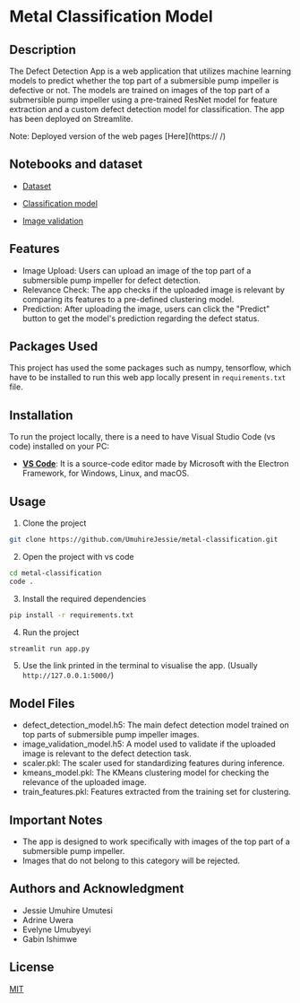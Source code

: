 # Metal Classification Model



## Description

The Defect Detection App is a web application that utilizes machine learning models to predict whether the top part of a submersible pump impeller is defective or not. The models are trained on images of the top part of a submersible pump impeller using a pre-trained ResNet model for feature extraction and a custom defect detection model for classification. The app has been deployed on Streamlite.

Note: Deployed version of the web pages [Here](https:// /)

## Notebooks and dataset

- [Dataset](https://www.kaggle.com/datasets/ravirajsinh45/real-life-industrial-dataset-of-casting-product)

- [Classification model](https://colab.research.google.com/drive/1iNE_vqm_ldkyepU1-zqdXWsXoKWYkkuN#scrollTo=-6OFw-eLwLP7)

- [Image validation](https://colab.research.google.com/drive/1ymbm-72w7LZ7VScm497O1j8nXTO6AcK8#scrollTo=l1oNCvHDID6ehttps%3A%2F%2Fcolab.research.google.com%2Fdrive%2F1ymbm-72w7LZ7VScm497O1j8nXTO6AcK8%23scrollTo%3Dl1oNCvHDID6e)

## Features
- Image Upload: Users can upload an image of the top part of a submersible pump impeller for defect detection.
- Relevance Check: The app checks if the uploaded image is relevant by comparing its features to a pre-defined clustering model.
- Prediction: After uploading the image, users can click the "Predict" button to get the model's prediction regarding the defect status.

## Packages Used

This project has used the some packages such as numpy, tensorflow, which have to be installed to run this web app locally present in `requirements.txt` file. 

## Installation

To run the project locally, there is a need to have Visual Studio Code (vs code) installed on your PC:

- **[VS Code](https://code.visualstudio.com/download)**: It is a source-code editor made by Microsoft with the Electron Framework, for Windows, Linux, and macOS.

## Usage

1. Clone the project 

``` bash
git clone https://github.com/UmuhireJessie/metal-classification.git

```

2. Open the project with vs code

``` bash
cd metal-classification
code .
```

3. Install the required dependencies

``` bash
pip install -r requirements.txt
```


4. Run the project

``` bash
streamlit run app.py
```

5. Use the link printed in the terminal to visualise the app. (Usually `http://127.0.0.1:5000/`)

## Model Files

- defect_detection_model.h5: The main defect detection model trained on top parts of submersible pump impeller images.
- image_validation_model.h5: A model used to validate if the uploaded image is relevant to the defect detection task.
- scaler.pkl: The scaler used for standardizing features during inference.
- kmeans_model.pkl: The KMeans clustering model for checking the relevance of the uploaded image.
- train_features.pkl: Features extracted from the training set for clustering.

## Important Notes
- The app is designed to work specifically with images of the top part of a submersible pump impeller.
- Images that do not belong to this category will be rejected.

## Authors and Acknowledgment

- Jessie Umuhire Umutesi
- Adrine Uwera
- Evelyne Umubyeyi
- Gabin Ishimwe

## License
[MIT](https://choosealicense.com/licenses/mit/)
